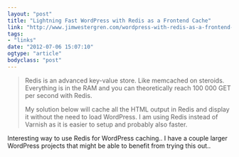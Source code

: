 ```yaml
---
layout: "post"
title: "Lightning Fast WordPress with Redis as a Frontend Cache"
link: "http://www.jimwestergren.com/wordpress-with-redis-as-a-frontend-cache/"
tags: 
- "links"
date: "2012-07-06 15:07:10"
ogtype: "article"
bodyclass: "post"
---
```


> Redis is an advanced key-value store. Like memcached on steroids. Everything is in the RAM and you can theoretically reach 100 000 GET per second with Redis.
> 
> My solution below will cache all the HTML output in Redis and display it without the need to load WordPress. I am using Redis instead of Varnish as it is easier to setup and probably also faster.

Interesting way to use Redis for WordPress caching.. I have a couple larger WordPress projects that might be able to benefit from trying this out..